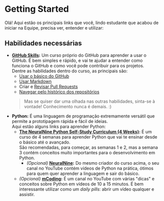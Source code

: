 # Getting Started

Olá! Aqui estão os principais links que você, lindo estudante que acabou de iniciar na Equipe, precisa ver, entender e utilizar:

## Habilidades necessárias

- [**GitHub Skills**](https://skills.github.com/)**:** Um curso próprio do GitHub para aprender a usar o GitHub. É bem simples e rápido, e vai te ajudar a entender como funciona o GitHub e como você pode contribuir para os projetos.\
Dentre as habilidades dentro do curso, as principais são:
  - [Usar o básico do GitHub](https://github.com/skills/introduction-to-github)
  - [Usar Markdown](https://github.com/skills/communicate-using-markdown)
  - Criar e [Revisar Pull Requests](https://github.com/skills/review-pull-requests)
  - [Navegar pelo histórico dos repositórios](https://github.com/skills/connect-the-dots)
  > Mas se quiser dar uma olhada nas outras habilidades, sinta-se à vontade! Conhecimento nunca é demais. :)
- **Python:** É uma linguagem de programação extremamente versátil que permite a prototipagem rápida e fácil de ideias.\
  Aqui estão alguns links para aprender Python:
  - [**The NeuralNine Python Self-Study Curriculum (4 Weeks)**](https://github.com/NeuralNine/python-curriculum)**:** É um curso de 4 semanas para aprender Python que vai te ensinar desde o básico até o avançado.\
  São recomendadas, para começar, as semanas 1 e 2, mas a semana 3 contém conceitos muito importantes para o desenvolvimento em Python.
    - _(Opcional)_ [**NeuralNine**](https://www.youtube.com/c/NeuralNine)**:** Do mesmo criador do curso acima, o seu canal no YouTube contém vídeos de Python na prática, ótimos para quem quer aprender a linguagem e sair do básico.
  - _(Opcional)_ [**mCoding**](https://www.youtube.com/@mCoding)**:** É um canal no YouTube com várias "dicas" e conceitos sobre Python em vídeos de 10 a 15 minutos. É bem interessante utilizar como um _daily pills_: abrir um vídeo qualquer e assistir.
